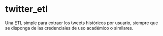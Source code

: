 # twitter_etl
Una ETL simple para extraer los tweets históricos por usuario, siempre que se disponga de las credenciales de uso académico o similares.
